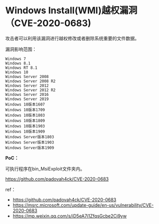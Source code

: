 # Windows Install(WMI)越权漏洞（CVE-2020-0683)

攻击者可以利用该漏洞进行越权修改或者删除系统重要的文件数据。

漏洞影响范围：

```
Windows 7
Windows 8.1
Windows RT 8.1
Windows 10
Windows Server 2008
Windows Server 2008 R2
Windows Server 2012
Windows Server 2012 R2
Windows Server 2016
Windows Server 2019
Windows 10版本1607
Windows 10版本1709
Windows 10版本1803
Windows 10版本1809
Windows 10版本1903
Windows 10版本1909
Windows Server版本1803
Windows Server版本1903
Windows Server版本1909
```

**PoC：**

可执行程序在bin_MsiExploit文件夹内。

https://github.com/padovah4ck/CVE-2020-0683

ref：

* https://github.com/padovah4ck/CVE-2020-0683
* https://msrc.microsoft.com/update-guide/en-us/vulnerability/CVE-2020-0683
* https://mp.weixin.qq.com/s/iD5eA7i1ZfqsGcbe2Cj9yw